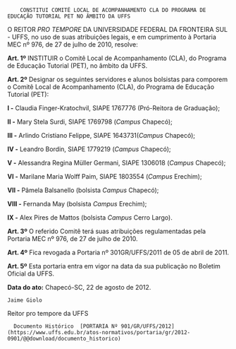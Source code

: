         CONSTITUI COMITÊ LOCAL DE ACOMPANHAMENTO CLA DO PROGRAMA DE EDUCAÇÃO TUTORIAL PET NO ÂMBITO DA UFFS  

O REITOR *PRO TEMPORE* DA UNIVERSIDADE FEDERAL DA FRONTEIRA SUL - UFFS, no uso de suas atribuições legais, e em cumprimento à Portaria MEC nº 976, de 27 de julho de 2010, resolve:

 **Art. 1º** INSTITUIR o Comitê Local de Acompanhamento (CLA), do Programa de Educação Tutorial (PET), no âmbito da UFFS.

 **Art. 2º** Designar os seguintes servidores e alunos bolsistas para comporem o Comitê Local de Acompanhamento (CLA), do Programa de Educação Tutorial (PET):

 **I -** Claudia Finger-Kratochvil, SIAPE 1767776 (Pró-Reitora de Graduação);

 **II -** Mary Stela Surdi, SIAPE 1769798 (*Campus* Chapecó);

 **III -** Arlindo Cristiano Felippe, SIAPE 1643731(*Campus* Chapecó);

 **IV -** Leandro Bordin, SIAPE 1779219 (*Campus* Chapecó);

 **V -** Alessandra Regina Müller Germani, SIAPE 1306018 (*Campus* Chapecó);

 **VI -** Marilane Maria Wolff Paim, SIAPE 1803554 (*Campus* Erechim);

 **VII -** Pâmela Balsanello (bolsista *Campus* Chapecó);

 **VIII -** Fernanda May (bolsista *Campus* Erechim);

 **IX -** Alex Pires de Mattos (bolsista *Campus* Cerro Largo).

 **Art. 3º** O referido Comitê terá suas atribuições regulamentadas pela Portaria MEC nº 976, de 27 de julho de 2010.

 **Art. 4º** Fica revogada a Portaria nº 301GR/UFFS/2011 de 05 de abril de 2011.

 **Art. 5º** Esta portaria entra em vigor na data da sua publicação no Boletim Oficial da UFFS.

  

   **Data do ato:** Chapecó-SC, 22 de agosto de 2012.   
 

    Jaime Giolo   
 Reitor pro tempore da UFFS 

      Documento Histórico  [PORTARIA Nº 901/GR/UFFS/2012](https://www.uffs.edu.br/atos-normativos/portaria/gr/2012-0901/@@download/documento_historico)     
      
